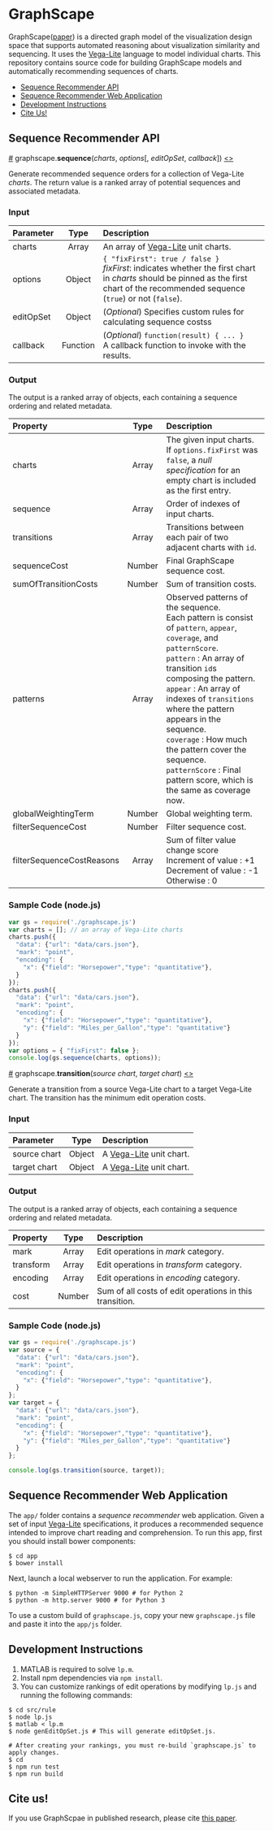 # GraphScape

GraphScape([paper](http://idl.cs.washington.edu/papers/graphscape/)) is a directed graph model of the visualization design space that supports automated reasoning about visualization similarity and sequencing. It uses the [Vega-Lite](https://vega.github.io/vega-lite) language to model individual charts. This repository contains source code for building GraphScape models and automatically recommending sequences of charts.

- [Sequence Recommender API](#sequence-recommender-api)
- [Sequence Recommender Web Application](#sequence-recommender-web-application)
- [Development Instructions](#development-instructions)
- [Cite Us!](#cite-us)

## Sequence Recommender API

<a name="sequence" href="#sequence">#</a>
graphscape.<b>sequence</b>(<i>charts</i>, <i>options</i>[, <i>editOpSet</i>, <i>callback</i>])
[<>](https://github.com/uwdata/graphscape/blob/master/src/sequence/sequence.js "Source")

Generate recommended sequence orders for a collection of Vega-Lite *charts*. The return value is a ranked array of potential sequences and associated metadata.

### Input

| Parameter  | Type          | Description    |
| :-------- |:-------------:| :------------- |
| charts | Array | An array of [Vega-Lite](https://vega.github.io/vega-lite/) unit charts. |
| options | Object | `{ "fixFirst": true / false }` <br> *fixFirst*: indicates whether the first chart in *charts* should be pinned as the first chart of the recommended sequence (`true`) or not (`false`).|
| editOpSet | Object | (*Optional*) Specifies custom rules for calculating sequence costss |
| callback | Function | (*Optional*) `function(result) { ... }` <br> A callback function to invoke with the results. |


### Output

The output is a ranked array of objects, each containing a sequence ordering and related metadata.

| Property  | Type          | Description    |
| :-------- |:-------------:| :------------- |
| charts | Array | The given input charts. <br> If `options.fixFirst` was `false`, a *null specification* for an empty chart is included as the first entry. |
| sequence | Array | Order of indexes of input charts.   |
| transitions | Array | Transitions between each pair of two adjacent charts with `id`. |
| sequenceCost | Number| Final GraphScape sequence cost. |
| sumOfTransitionCosts | Number | Sum of transition costs. |
| patterns | Array | Observed patterns of the sequence. <br> Each pattern is consist of `pattern`, `appear`, `coverage`, and `patternScore`. <br> `pattern` : An array of transition `id`s composing the pattern.<br> `appear` : An array of indexes of `transitions` where the pattern appears in the sequence. <br>`coverage` : How much the pattern cover the sequence.<br>`patternScore` : Final pattern score, which is the same as coverage now. |
| globalWeightingTerm | Number | Global weighting term. |
| filterSequenceCost | Number | Filter sequence cost. |
| filterSequenceCostReasons | Array | Sum of filter value change score <br> Increment of value : +1 <br> Decrement of value : -1 <br> Otherwise : 0|


### Sample Code (node.js)

```js
var gs = require('./graphscape.js')
var charts = []; // an array of Vega-Lite charts
charts.push({
  "data": {"url": "data/cars.json"},
  "mark": "point",
  "encoding": {
    "x": {"field": "Horsepower","type": "quantitative"},
  }
});
charts.push({
  "data": {"url": "data/cars.json"},
  "mark": "point",
  "encoding": {
    "x": {"field": "Horsepower","type": "quantitative"},
    "y": {"field": "Miles_per_Gallon","type": "quantitative"}
  }
});
var options = { "fixFirst": false };
console.log(gs.sequence(charts, options));
```


<a name="transition" href="#transition">#</a>
graphscape.<b>transition</b>(<i>source chart</i>, <i>target chart</i>)
[<>](https://github.com/uwdata/graphscape/blob/master/src/transition/trans.js "Source")

Generate a transition from a source Vega-Lite chart to a target Vega-Lite chart. The transition has the minimum edit operation costs.

### Input

| Parameter  | Type          | Description    |
| :-------- |:-------------:| :------------- |
| source chart | Object | A [Vega-Lite](https://vega.github.io/vega-lite/) unit chart. |
| target chart | Object | A [Vega-Lite](https://vega.github.io/vega-lite/) unit chart. |

### Output

The output is a ranked array of objects, each containing a sequence ordering and related metadata.

| Property  | Type          | Description    |
| :-------- |:-------------:| :------------- |
| mark | Array | Edit operations in *mark* category. |
| transform | Array | Edit operations in *transform* category.   |
| encoding | Array | Edit operations in *encoding* category.   |
| cost | Number | Sum of all costs of edit operations in this transition.   |


### Sample Code (node.js)

```js
var gs = require('./graphscape.js')
var source = {
  "data": {"url": "data/cars.json"},
  "mark": "point",
  "encoding": {
    "x": {"field": "Horsepower","type": "quantitative"},
  }
};
var target = {
  "data": {"url": "data/cars.json"},
  "mark": "point",
  "encoding": {
    "x": {"field": "Horsepower","type": "quantitative"},
    "y": {"field": "Miles_per_Gallon","type": "quantitative"}
  }
};

console.log(gs.transition(source, target));
```

## Sequence Recommender Web Application

The `app/` folder contains a *sequence recommender* web application. Given a set of input [Vega-Lite](https://vega.github.io/vega-lite/) specifications, it produces a recommended sequence intended to improve chart reading and comprehension. To run this app, first you should install bower components:
```console
$ cd app
$ bower install
```
Next, launch a local webserver to run the application. For example:

```console
$ python -m SimpleHTTPServer 9000 # for Python 2
$ python -m http.server 9000 # for Python 3
```

To use a custom build of `graphscape.js`, copy your new `graphscape.js` file and paste it into the `app/js` folder.

## Development Instructions

1. MATLAB is required to solve `lp.m`.
2. Install npm dependencies via `npm install`.
3. You can customize rankings of edit operations by modifying `lp.js` and running the following commands:

```console
$ cd src/rule
$ node lp.js
$ matlab < lp.m
$ node genEditOpSet.js # This will generate editOpSet.js.

# After creating your rankings, you must re-build `graphscape.js` to apply changes.
$ cd
$ npm run test
$ npm run build
```

## Cite us!

If you use GraphScpae in published research, please cite [this paper](http://idl.cs.washington.edu/papers/graphscape/).
